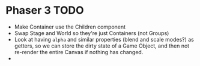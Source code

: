 Phaser 3 TODO
=============

* Make Container use the Children component
* Swap Stage and World so they're just Containers (not Groups)
* Look at having `alpha` and similar properties (blend and scale modes?) as getters, so we can store the dirty state of a Game Object, and then not re-render the entire Canvas if nothing has changed.
* 
